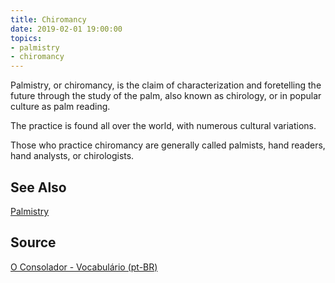 ```yaml
---
title: Chiromancy
date: 2019-02-01 19:00:00
topics:
- palmistry
- chiromancy
---
```


Palmistry, or chiromancy, is the claim of characterization and foretelling the 
future through the study of the palm, also known as chirology, or in popular 
culture as palm reading. 

The practice is found all over the world, with numerous cultural variations. 

Those who practice chiromancy are generally called palmists, hand readers, 
hand analysts, or chirologists.


## See Also
[Palmistry](../palmistry)

## Source
[O Consolador - Vocabulário (pt-BR)](http://www.oconsolador.com.br/linkfixo/vocabulario/principal.html)
